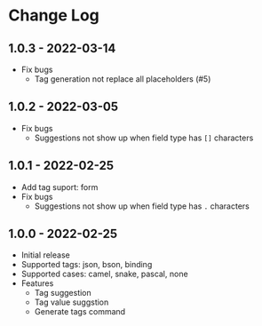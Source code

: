 # Change Log

## 1.0.3 - 2022-03-14
- Fix bugs
    - Tag generation not replace all placeholders (#5)

## 1.0.2 - 2022-03-05
- Fix bugs
    - Suggestions not show up when field type has `[]` characters

## 1.0.1 - 2022-02-25
- Add tag suport: form
- Fix bugs
    - Suggestions not show up when field type has `.` characters

## 1.0.0 - 2022-02-25
- Initial release
- Supported tags: json, bson, binding
- Supported cases: camel, snake, pascal, none
- Features
    - Tag suggestion
    - Tag value suggstion
    - Generate tags command
